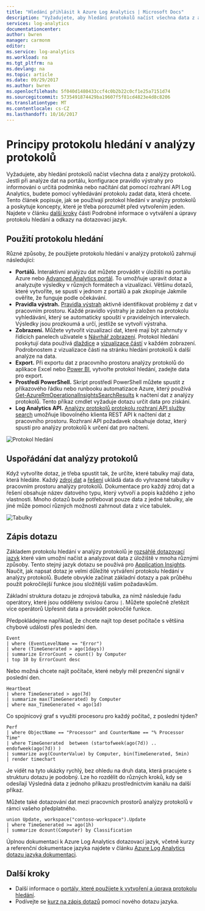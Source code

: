 ```yaml
---
title: "Hledání přihlásit k Azure Log Analytics | Microsoft Docs"
description: "Vyžadujete, aby hledání protokolů načíst všechna data z analýzy protokolů.  Tento článek popisuje, jak nový protokol hledání se používají v analýzy protokolů a poskytuje koncepty, které je třeba porozumět před vytvořením jeden."
services: log-analytics
documentationcenter: 
author: bwren
manager: carmonm
editor: 
ms.service: log-analytics
ms.workload: na
ms.tgt_pltfrm: na
ms.devlang: na
ms.topic: article
ms.date: 09/29/2017
ms.author: bwren
ms.openlocfilehash: 5f040d1480433ccf4c0b2b22c0cf1e25a7151d74
ms.sourcegitcommit: 5735491874429ba19607f5f81cd4823e4d8c8206
ms.translationtype: MT
ms.contentlocale: cs-CZ
ms.lasthandoff: 10/16/2017
---
```

# <a name="understanding-log-searches-in-log-analytics"></a>Principy protokolu hledání v analýzy protokolů

Vyžadujete, aby hledání protokolů načíst všechna data z analýzy protokolů.  Jestli při analýze dat na portálu, konfigurace pravidlo výstrahy pro informováni o určitá podmínka nebo načítání dat pomocí rozhraní API Log Analytics, budete pomocí vyhledávání protokolu zadat data, která chcete.  Tento článek popisuje, jak se používají protokol hledání v analýzy protokolů a poskytuje koncepty, které je třeba porozumět před vytvořením jeden. Najdete v článku [další kroky](#next-steps) části Podrobné informace o vytváření a úpravy protokolu hledání a odkazy na dotazovací jazyk.

## <a name="where-log-searches-are-used"></a>Použití protokolu hledání

Různé způsoby, že použijete protokolu hledání v analýzy protokolů zahrnují následující:

- **Portálů.** Interaktivní analýzu dat můžete provádět v úložišti na portálu Azure nebo [Advanced Analytics portál](https://go.microsoft.com/fwlink/?linkid=856587).  To umožňuje upravit dotaz a analyzujte výsledky v různých formátech a vizualizací.  Většinu dotazů, které vytvoříte, se spustí v jednom z portálů a pak zkopíruje Jakmile ověříte, že funguje podle očekávání.
- **Pravidla výstrah.** [Pravidla výstrah](log-analytics-alerts.md) aktivně identifikovat problémy z dat v pracovním prostoru.  Každé pravidlo výstrahy je založen na protokolu vyhledávání, který se automaticky spouští v pravidelných intervalech.  Výsledky jsou prozkoumá a určí, jestliže se vytvoří výstraha.
- **Zobrazení.**  Můžete vytvořit vizualizaci dat, které mají být zahrnuty v řídicích panelech uživatele s [Návrhář zobrazení](log-analytics-view-designer.md).  Protokol hledání poskytují data používá [dlaždice](log-analytics-view-designer-tiles.md) a [vizualizace částí](log-analytics-view-designer-parts.md) v každém zobrazení.  Podrobnostem z vizualizace části na stránku hledání protokolů k další analýze na data.
- **Export.**  Při exportu dat z pracovního prostoru analýzy protokolů do aplikace Excel nebo [Power BI](log-analytics-powerbi.md), vytvořte protokol hledání, zadejte data pro export.
- **Prostředí PowerShell.** Skript prostředí PowerShell můžete spustit z příkazového řádku nebo runbooku automatizace Azure, který používá [Get-AzureRmOperationalInsightsSearchResults](https://docs.microsoft.com/powershell/module/azurerm.operationalinsights/get-azurermoperationalinsightssearchresults?view=azurermps-4.0.0) k načtení dat z analýzy protokolů.  Tento příkaz cmdlet vyžaduje dotazu určit data pro získání.
- **Log Analytics API.**  [Analýzy protokolů protokolu rozhraní API služby search](log-analytics-log-search-api.md) umožňuje libovolného klienta REST API k načtení dat z pracovního prostoru.  Rozhraní API požadavek obsahuje dotaz, který spustí pro analýzy protokolů k určení dat pro načtení.

![Protokol hledání](media/log-analytics-log-search-new/log-search-overview.png)

## <a name="how-log-analytics-data-is-organized"></a>Uspořádání dat analýzy protokolů
Když vytvoříte dotaz, je třeba spustit tak, že určíte, které tabulky mají data, která hledáte. Každý [zdroj dat](log-analytics-data-sources.md) a [řešení](../operations-management-suite/operations-management-suite-solutions.md) ukládá data do vyhrazené tabulky v pracovním prostoru analýzy protokolů.  Dokumentace pro každý zdroj dat a řešení obsahuje název datového typu, který vytvoří a popis každého z jeho vlastnosti.  Mnoho dotazů bude potřebovat pouze data z jedné tabulky, ale jiné může pomocí různých možností zahrnout data z více tabulek.

![Tabulky](media/log-analytics-log-search-new/queries-tables.png)


## <a name="writing-a-query"></a>Zápis dotazu
Základem protokolu hledání v analýzy protokolů je [rozsáhlé dotazovací jazyk](https://docs.loganalytics.io/) které vám umožní načíst a analyzovat data z úložiště v mnoha různými způsoby.  Tento stejný jazyk dotazu se používá pro [Application Insights](../application-insights/app-insights-analytics.md).  Naučit, jak napsat dotaz je velmi důležité vytváření protokolu hledání v analýzy protokolů.  Budete obvykle začínat základní dotazy a pak průběhu použít pokročilejší funkce jsou složitější vašim požadavkům.

Základní struktura dotazu je zdrojová tabulka, za nímž následuje řadu operátory, které jsou odděleny svislou čarou `|`.  Můžete společně zřetězit více operátorů Upřesnit data a provádět pokročilé funkce.

Předpokládejme například, že chcete najít top deset počítače s většina chybové události přes poslední den.

    Event
    | where (EventLevelName == "Error")
    | where (TimeGenerated > ago(1days))
    | summarize ErrorCount = count() by Computer
    | top 10 by ErrorCount desc

Nebo možná chcete najít počítače, které nebyly měl prezenční signál v poslední den.

    Heartbeat
    | where TimeGenerated > ago(7d)
    | summarize max(TimeGenerated) by Computer
    | where max_TimeGenerated < ago(1d)  

Co spojnicový graf s využití procesoru pro každý počítač, z poslední týden?

    Perf
    | where ObjectName == "Processor" and CounterName == "% Processor Time"
    | where TimeGenerated  between (startofweek(ago(7d)) .. endofweek(ago(7d)) )
    | summarize avg(CounterValue) by Computer, bin(TimeGenerated, 5min)
    | render timechart    

Je vidět na tyto ukázky rychlý, bez ohledu na druh data, která pracujete s strukturu dotazu je podobný.  Lze ho rozdělit do různých kroků, kdy se odesílají Výsledná data z jednoho příkazu prostřednictvím kanálu na další příkaz.

Můžete také dotazování dat mezi pracovních prostorů analýzy protokolů v rámci vašeho předplatného.

    union Update, workspace("contoso-workspace").Update
    | where TimeGenerated >= ago(1h)
    | summarize dcount(Computer) by Classification 


Úplnou dokumentaci k Azure Log Analytics dotazovací jazyk, včetně kurzy a referenční dokumentace jazyka najdete v článku [Azure Log Analytics dotazu jazyka dokumentaci](https://docs.loganalytics.io/).

## <a name="next-steps"></a>Další kroky

- Další informace o [portály, které použijete k vytvoření a úprava protokolu hledání](log-analytics-log-search-portals.md).
- Podívejte se [kurz na zápis dotazů](log-analytics-tutorial-viewdata.md) pomocí nového dotazu jazyka.
